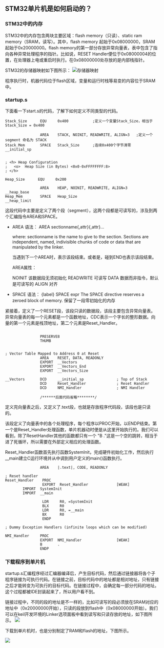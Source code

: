 ## STM32单片机是如何启动的？

### STM32中的内存

STM32中的内存包含两块主要区域：flash memory（只读）、static ram memory（SRAM，读写）。其中，flash memory 起始于0x08000000，SRAM起始于0x20000000。flash memory的第一部分存放异常向量表，表中包含了指向各种异常处理程序的指针。比如说，RESET Handler便位于0x08000004的位置，在处理器上电或重启时执行。在0x08000000处存放的是内部栈指针。

STM32的存储器映射如下图所示：
![存储器映射](./pic/mmap.bmp)

程序执行时，机器代码位于flash区域，变量和运行时栈等易变的内容位于SRAM中。

### startup.s

下面看一下start.s的代码，了解下如何定义不同类型的代码。

```
Stack_Size		EQU     0x400			;定义一个变量Stack_Size，相当于 Stack_Size = 0x400

                AREA    STACK, NOINIT, READWRITE, ALIGN=3	;定义一个segment 命名为 STACK
Stack_Mem       SPACE   Stack_Size		;连续0x400个字节清零
__initial_sp


; <h> Heap Configuration
;   <o>  Heap Size (in Bytes) <0x0-0xFFFFFFFF:8>
; </h>

Heap_Size      EQU     0x200

                AREA    HEAP, NOINIT, READWRITE, ALIGN=3
__heap_base
Heap_Mem        SPACE   Heap_Size
__heap_limit

```
这段代码中主要是定义了两个段（segment），这两个段都是可读写的，涉及到两个汇编指令AREA和SPACE。

- AREA
	语法： 
	AREA sectionname{,attr}{,attr}...

	where: sectionname is the name to give to the section. Sections are independent, named, indivisible chunks of code or data that are manipulated by the linker.
	
	当遇到下一个AREA时，表示该段结束。或者是，碰到END也表示该段结束。

	AREA属性：

	NOINIT		该数据段无须初始化
	READWRITE 	可读写
	DATA 		数据而非指令，默认是可读写的
	ALIGN 		对齐


- SPACE
	语法：
	{label} SPACE expr
	The SPACE directive reserves a zeroed block of memory. 
	保留了一段零初始化的内存

紧接着，定义了一个RESET段，该段只读的数据段，该段主要包含异常向量表。异常向量表的每一个元素都是一个函数地址，CDC表示一个字长的整形数据。向量的第一个元素是栈顶地址，第二个元素是Reset_Handler。
	
```

                PRESERVE8
                THUMB


; Vector Table Mapped to Address 0 at Reset
                AREA    RESET, DATA, READONLY
                EXPORT  __Vectors
                EXPORT  __Vectors_End
                EXPORT  __Vectors_Size

__Vectors       DCD     __initial_sp               ; Top of Stack
                DCD     Reset_Handler              ; Reset Handler
                DCD     NMI_Handler                ; NMI Handler

				/******后面代码省略********/

```

定义完向量表之后，又定义了.text段，也就是存放程序代码段，该段也是只读的。

该段定义了向量表中的各个处理程序，每个程序以PROC开始，以ENDP结束。第一个是Reset_Handler处理函数，单片机器动时便是从这里开始执行的。我们可以看到，除了ResetHandler其他的函数都只有一个 "B ."这是一个空的跳转，相当于进了死循环，所以需要在外部定义相应的处理函数。

Reset_Handler函数首先执行函数SystemInit，完成硬件初始化工作，然后执行__main建立C运行环境并从中调到用户定义的main()函数执行。

```
                AREA    |.text|, CODE, READONLY

; Reset handler
Reset_Handler    PROC
                 EXPORT  Reset_Handler             [WEAK]
        IMPORT  SystemInit
        IMPORT  __main

                 LDR     R0, =SystemInit
                 BLX     R0
                 LDR     R0, =__main
                 BX      R0
                 ENDP

; Dummy Exception Handlers (infinite loops which can be modified)

NMI_Handler     PROC
                EXPORT  NMI_Handler                [WEAK]
                B       .
                ENDP

```

### 下载程序到单片机

startup.s汇编程序经过汇编器编译后，产生目标代码，然后通过链接器将各个子程序链接为可执行代码。在链接之前，目标代码中的地址都是相对地址，只有链接之后才能转变为可执行的目标代码。在链接过程中，会确定每一部分代码的地址。这个过程都被IDE封装起来了，所以用户看不到。

链接过程中，不同的段的地址是不一样的，比如可读写的段必须放在SRAM对应的地址中（0x20000000开始），只读的段放到flash中（0x08000000开始）。我们可以在keil开发环境的Linker选项面板中看到读写和只读存放的地址，如下图所示。
![](./pic/linker.bmp)

下载到单片机时，也是分别制定了RAM和flash的地址，下图所示。

![](./pic/download.bmp)
